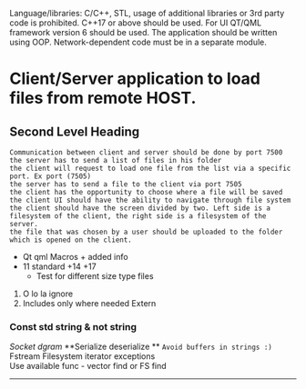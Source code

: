 Language/libraries: C/C++, STL, usage of additional libraries or 3rd party code is prohibited. C++17 or above should be used. For UI QT/QML framework version 6 should be used. The application should be written using OOP. Network-dependent code must be in a separate module.

# Client/Server application to load files from remote HOST.

## Second Level Heading


    Communication between client and server should be done by port 7500
    the server has to send a list of files in his folder
    the client will request to load one file from the list via a specific port. Ex port (7505)
    the server has to send a file to the client via port 7505
    the client has the opportunity to choose where a file will be saved
    the client UI should have the ability to navigate through file system
    the client should have the screen divided by two. Left side is a filesystem of the client, the right side is a filesystem of the server.
    the file that was chosen by a user should be uploaded to the folder which is opened on the client.

- Qt qml Macros + added info
- 11 standard +14 +17 
    * Test for different size type files

1. O lo la ignore 
2. Includes only where needed
Extern

### Const std string & not string
*Socket dgram*
**Serialize deserialize **
`Avoid buffers in strings :)`
Fstream
Filesystem iterator exceptions  
Use available func - vector find or FS find 

---
